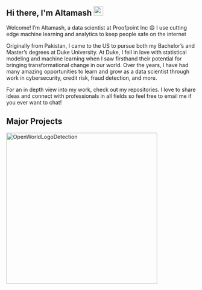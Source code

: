 ## Hi there, I'm Altamash <img src="https://media.giphy.com/media/hvRJCLFzcasrR4ia7z/giphy.gif" width="25px">

Welcome! I’m Altamash, a data scientist at Proofpoint Inc :smile: 
I use cutting edge machine learning and analytics to keep people safe on the internet

Originally from Pakistan, I came to the US to pursue both my Bachelor’s and Master’s
degrees at Duke University. At Duke, I fell in love with statistical modeling and
machine learning when I saw firsthand their potential for bringing transformational
change in our world. Over the years, I have had many amazing opportunities to learn
and grow as a data scientist through work in cybersecurity, credit risk, fraud detection, 
and more.

For an in depth view into my work, check out my repositories.
I love to share ideas and connect with professionals in all fields so feel free to email me 
if you ever want to chat!

## Major Projects

<p align="left">
  <a href="https://github.com/AltamashRafiq/OpenWorldLogoDetection"><img width="400" src="https://github-readme-stats.vercel.app/api/pin/?username=AltamashRafiq&repo=OpenWorldLogoDetection&theme=react&bg_color=1F222E&title_color=F85D7F&icon_color=F8D866&hide_border=true&show_icons=false" alt="OpenWorldLogoDetection "></a>
</p>
